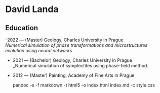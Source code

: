 
# David Landa


## Education</h2>
    
-2022 &mdash; (Master) Geology, Charles University in Prague<br />
 _Numerical simulation of phase transformations and microstructures evolution using neural networks_

- 2021 &mdash; (Bachelor) Geology, Charles University in Prague<br />
  _Numerical simulation of symplectites using phase-field method.</i>

- 2012 &mdash; (Master) Painting, Academy of Fine Arts in Prague<br />


    pandoc -s -f markdown -t html5 -o index.html index.md -c style.css
